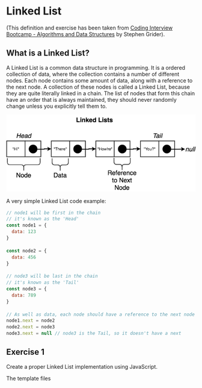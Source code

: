 # Linked List

(This definition and exercise has been taken from [Coding Interview Bootcamp - Algorithms and Data Structures](https://www.udemy.com/course/coding-interview-bootcamp-algorithms-and-data-structure) by Stephen Grider).

## What is a Linked List?

A Linked List is a common data structure in programming. It is a ordered collection of data, where the collection contains a number of different nodes. Each node contains some amount of data, along with a reference to the next node. A collection of these nodes is called a Linked List, because they are quite literally linked in a chain. The list of nodes that form this chain have an order that is always maintained, they should never randomly change unless you explicitly tell them to.

![](Linked-List.jpeg)

A very simple Linked List code example:

```js
// node1 will be first in the chain 
// it's known as the 'Head' 
const node1 = {
  data: 123  
}

const node2 = {
  data: 456
}

// node3 will be last in the chain 
// it's known as the 'Tail' 
const node3 = {
  data: 789
}

// As well as data, each node should have a reference to the next node in the chain
node1.next = node2
node2.next = node3
node3.next = null // node3 is the Tail, so it doesn't have a next 
```

## Exercise 1

Create a proper Linked List implementation using JavaScript. 

The template files 
